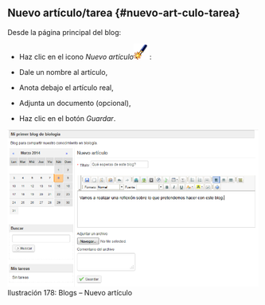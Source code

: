 ## Nuevo artículo/tarea {#nuevo-art-culo-tarea}

Desde la página principal del blog:

*   Haz clic en el icono _Nuevo artículo_![](../assets/graphics310.png):

*   Dale un nombre al artículo,

*   Anota debajo el artículo real,

*   Adjunta un documento (opcional),

*   Haz clic en el botón _Guardar_.

![](../assets/graphics314.png)Ilustración 178: Blogs – Nuevo artículo